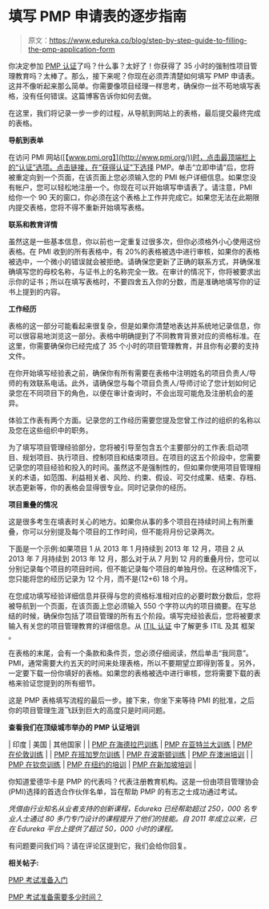 # 填写 PMP 申请表的逐步指南

> 原文：<https://www.edureka.co/blog/step-by-step-guide-to-filling-the-pmp-application-form>

你决定参加 [PMP 认证](https://www.edureka.co/pmp-certification-exam-training)了吗？什么事？太好了！你获得了 35 小时的强制性项目管理教育吗？太棒了。那么，接下来呢？你现在必须弄清楚如何填写 PMP 申请表。这并不像听起来那么简单。你需要像项目经理一样思考，确保你一丝不苟地填写表格，没有任何错误。这篇博客告诉你如何去做。

在这里，我们将记录一步一步的过程，从导航到网站上的表格，最后提交最终完成的表格。

**导航到表单**

在访问 PMI 网站([【www.pmi.org】](http://www.pmi.org/))时，点击最顶端栏上的“认证”选项。点击链接，在“获得认证”下选择 PMP。单击“立即申请”后，您将被重定向到一个页面，在该页面上您必须输入您的 PMI 帐户详细信息。如果您没有帐户，您可以轻松地注册一个。你现在可以开始填写申请表了。请注意，PMI 给你一个 90 天的窗口，你必须在这个表格上工作并完成它。如果您无法在此期限内提交表格，您将不得不重新开始填写表格。

**联系和教育详情**

虽然这是一些基本信息，你以前也一定重复过很多次，但你必须格外小心使用这份表格。在 PMI 收到的所有表格中，有 20%的表格被选中进行审核，如果你的表格被选中，一个微小的错误就会被拒绝。请确保您更新了正确的联系方式，并确保准确填写您的母校名称，与证书上的名称完全一致。在审计的情况下，你将被要求出示你的证书；所以在填写表格时，不要四舍五入你的分数，而是准确地填写你的证书上提到的内容。

**工作经历**

表格的这一部分可能看起来很复杂，但是如果你清楚地表达并系统地记录信息，你可以很容易地浏览这一部分。表格中明确提到了不同教育背景对应的资格标准。在这里，你需要确保你已经完成了 35 个小时的项目管理教育，并且你有必要的支持文件。

在你开始填写经验表之前，确保你有所有需要在表格中注明姓名的项目负责人/导师的有效联系电话。此外，请确保您与每个项目负责人/导师讨论了您计划如何记录您在不同项目下的角色，以便在审计查询时，不会出现可能危及注册机会的差异。

体验工作表有两个方面。记录您的工作经历需要您提及您曾工作过的组织的名称以及您在这些组织中的职务。

为了填写项目管理经验部分，您将被引导至包含五个主要部分的工作表:启动项目、规划项目、执行项目、控制项目和结束项目。在项目的这五个阶段中，您需要记录您的项目经验和投入的时间。虽然这不是强制性的，但如果你使用项目管理相关的术语，如范围、利益相关者、风险、约束、假设、可交付成果、结束、存档、状态更新等，你的表格会显得很专业。同时记录你的经历。

**项目重叠的情况**

这是很多考生在填表时关心的地方。如果你从事的多个项目在持续时间上有所重叠，你可以分别提及每个项目的工作时间，但不能将月份记录两次。

下面是一个示例:如果项目 1 从 2013 年 1 月持续到 2013 年 12 月，项目 2 从 2013 年 7 月持续到 2013 年 12 月，那么对于从 7 月到 12 月的重叠月份，您可以分别记录每个项目的项目时间，但不能记录每个项目的单独月份。在这种情况下，您只能将您的经历记录为 12 个月，而不是(12+6) 18 个月。

在您成功填写经验详细信息并获得与您的资格标准相对应的必要时数分数后，您将被导航到一个页面，在该页面上您必须输入 550 个字符以内的项目摘要。在写总结的时候，确保你包括了项目管理的所有五个阶段。填写完经验表后，您将被要求输入有关您的项目管理教育的详细信息。从 [ITIL 认证](https://www.edureka.co/itil4-foundation-certification-training) 中了解更多 ITIL 及其 框架 。

在表格的末尾，会有一个条款和条件页，您必须仔细阅读，然后单击“我同意”。PMI，通常需要大约五天的时间来处理表格，所以不要期望立即得到答复。另外，一定要下载一份你填好的表格。如果您的表格被选中进行审核，您将需要下载的表格来验证您提到的所有细节。

这是 PMP 表格填写流程的最后一步。接下来，你坐下来等待 PMI 的批准，之后你的项目管理生涯飞跃到巨大的高度只是时间问题。

**查看我们在顶级城市举办的 PMP 认证培训**

| 印度 | 美国 | 其他国家 |
| [PMP 在海德拉巴训练](https://www.edureka.co/pmp-certification-exam-training-hyderabad) | [PMP 在亚特兰大训练](https://www.edureka.co/pmp-certification-exam-training-atlanta) | [PMP 在伦敦训练](https://www.edureka.co/pmp-certification-exam-training-london) |
| [PMP 在班加罗尔训练](https://www.edureka.co/pmp-certification-exam-training-bangalore) | [PMP 在波斯顿训练](https://www.edureka.co/pmp-certification-exam-training-boston) | [PMP 在澳洲培训](https://www.edureka.co/pmp-certification-exam-training-australia) |
| [PMP 在钦奈训练](https://www.edureka.co/pmp-certification-exam-training-chennai) | [PMP 在纽约的培训](https://www.edureka.co/pmp-certification-exam-training-new-york-city) | [PMP 在新加坡培训](https://www.edureka.co/pmp-certification-exam-training-singapore) |

你知道爱德华卡是 PMP 的代表吗？代表注册教育机构。这是一份由项目管理协会(PMI)选择的首选合作伙伴名单，旨在帮助 PMP 的有志之士成功通过考试。

*凭借由行业知名从业者支持的创新课程，Edureka 已经帮助超过 250，000 名专业人士通过 80 多门专门设计的课程提升了他们的技能。自 2011 年成立以来，已在 Edureka 平台上提供了超过 50，000 小时的课程。*

有问题要问我们吗？请在评论区提到它，我们会给你回复。

**相关帖子:**

[PMP 考试准备入门](https://www.edureka.co/pmp "get started with PMP exam preparation")

[PMP 考试准备需要多少时间？](https://www.edureka.co/blog/how-much-time-do-you-need-for-pmp-exam-preparation "how much time do you need for PMP exam preparation")